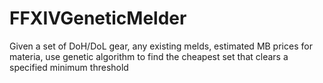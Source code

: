 # FFXIVGeneticMelder
Given a set of DoH/DoL gear, any existing melds, estimated MB prices for materia, use genetic algorithm to find the cheapest set that clears a specified minimum threshold
